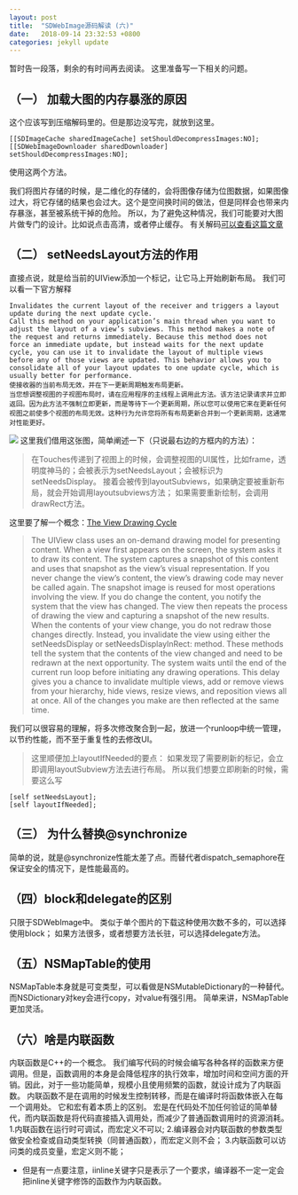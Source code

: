 ```yaml
---
layout: post
title:  "SDWebImage源码解读 (六)"
date:   2018-09-14 23:32:53 +0800
categories: jekyll update
---
```




暂时告一段落，剩余的有时间再去阅读。
这里准备写一下相关的问题。

## （一） 加载大图的内存暴涨的原因
这个应该写到压缩解码里的。但是那边没写完，就放到这里。
```
[[SDImageCache sharedImageCache] setShouldDecompressImages:NO];
[[SDWebImageDownloader sharedDownloader] setShouldDecompressImages:NO];
```
使用这两个方法。

我们将图片存储的时候，是二维化的存储的，会将图像存储为位图数据，如果图像过大，将它存储的结果也会过大。这个是空间换时间的做法，但是同样会也带来内存暴涨，甚至被系统干掉的危险。
所以，为了避免这种情况，我们可能要对大图片做专门的设计。比如说点击高清，或者停止缓存。
有关解码[可以查看这篇文章](http://blog.leichunfeng.com/blog/2017/02/20/talking-about-the-decompression-of-the-image-in-ios/)
## （二） setNeedsLayout方法的作用
直接点说，就是给当前的UIView添加一个标记，让它马上开始刷新布局。
我们可以看一下官方解释
```
Invalidates the current layout of the receiver and triggers a layout update during the next update cycle.
Call this method on your application’s main thread when you want to adjust the layout of a view’s subviews. This method makes a note of the request and returns immediately. Because this method does not force an immediate update, but instead waits for the next update cycle, you can use it to invalidate the layout of multiple views before any of those views are updated. This behavior allows you to consolidate all of your layout updates to one update cycle, which is usually better for performance.
使接收器的当前布局无效，并在下一更新周期触发布局更新。
当您想调整视图的子视图布局时，请在应用程序的主线程上调用此方法。该方法记录请求并立即返回。因为此方法不强制立即更新，而是等待下一个更新周期，所以您可以使用它来在更新任何视图之前使多个视图的布局无效。这种行为允许您将所有布局更新合并到一个更新周期，这通常对性能更好。
```
![](https://ws4.sinaimg.cn/large/006tNbRwly1fw9l4lop5ej30yu0icqeu.jpg)
这里我们借用这张图，简单阐述一下（只说最右边的方框内的方法）：
> 在Touches传递到了视图上的时候，会调整视图的UI属性，比如frame，透明度神马的；会被表示为setNeedsLayout；会被标识为setNeedsDisplay。
> 接着会被传到layoutSubviews，如果确定要被重新布局，就会开始调用layoutsubviews方法；
> 如果需要重新绘制，会调用drawRect方法。

这里要了解一个概念：[The View Drawing Cycle](https://developer.apple.com/library/archive/documentation/WindowsViews/Conceptual/ViewPG_iPhoneOS/WindowsandViews/WindowsandViews.html#//apple_ref/doc/uid/TP40009503-CH2-SW9)

>The UIView class uses an on-demand drawing model for presenting content. When a view first appears on the screen, the system asks it to draw its content. The system captures a snapshot of this content and uses that snapshot as the view’s visual representation. If you never change the view’s content, the view’s drawing code may never be called again. The snapshot image is reused for most operations involving the view. If you do change the content, you notify the system that the view has changed. The view then repeats the process of drawing the view and capturing a snapshot of the new results.
When the contents of your view change, you do not redraw those changes directly. Instead, you invalidate the view using either the setNeedsDisplay or setNeedsDisplayInRect: method. These methods tell the system that the contents of the view changed and need to be redrawn at the next opportunity. The system waits until the end of the current run loop before initiating any drawing operations. This delay gives you a chance to invalidate multiple views, add or remove views from your hierarchy, hide views, resize views, and reposition views all at once. All of the changes you make are then reflected at the same time.

我们可以很容易的理解，将多次修改聚合到一起，放进一个runloop中统一管理，以节约性能，而不至于重复性的去修改UI。
> 这里顺便加上layoutIfNeeded的要点：
 如果发现了需要刷新的标记，会立即调用layoutSubview方法去进行布局。
 所以我们想要立即刷新的时候，需要这么写
 ```
[self setNeedsLayout];
[self layoutIfNeeded];
 ```
 
## （三） 为什么替换@synchronize
简单的说，就是@synchronize性能太差了点。而替代者dispatch_semaphore在保证安全的情况下，是性能最高的。

## （四）block和delegate的区别
只限于SDWebImage中。
类似于单个图片的下载这种使用次数不多的，可以选择使用block；
如果方法很多，或者想要方法长驻，可以选择delegate方法。

## （五）NSMapTable的使用
NSMapTable本身就是可变类型，可以看做是NSMutableDictionary的一种替代。
而NSDictionary对key会进行copy，对value有强引用。
简单来讲，NSMapTable更加灵活。
## （六）啥是内联函数
内联函数是C++的一个概念。
我们编写代码的时候会编写各种各样的函数来方便调用。但是，函数调用的本身是会降低程序的执行效率，增加时间和空间方面的开销。因此，对于一些功能简单，规模小且使用频繁的函数，就设计成为了内联函数。
内联函数不是在调用的时候发生控制转移，而是在编译时将函数体嵌入在每一个调用处。
它和宏有着本质上的区别。
宏是在代码处不加任何验证的简单替代，而内联函数是将代码直接插入调用处，而减少了普通函数调用时的资源消耗。
1.内联函数在运行时可调试，而宏定义不可以;
2.编译器会对内联函数的参数类型做安全检查或自动类型转换（同普通函数），而宏定义则不会； 
3.内联函数可以访问类的成员变量，宏定义则不能； 

  * 但是有一点要注意，iinline关键字只是表示了一个要求，编译器不一定一定会把inline关键字修饰的函数作为内联函数。


 